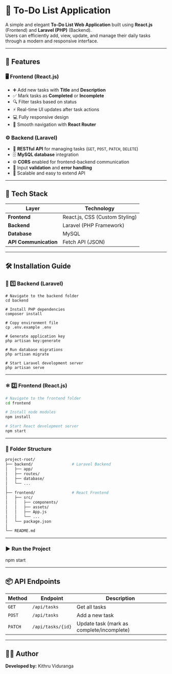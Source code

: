 # 📝 To-Do List Application

A simple and elegant **To-Do List Web Application** built using **React.js** (Frontend) and **Laravel (PHP)** (Backend).  
Users can efficiently add, view, update, and manage their daily tasks through a modern and responsive interface.

---

## 🚀 Features

### 🖥️ Frontend (React.js)
- ➕ Add new tasks with **Title** and **Description**  
- ✅ Mark tasks as **Completed** or **Incomplete**  
- 🔍 Filter tasks based on status  
- ⚡ Real-time UI updates after task actions  
- 💻 Fully responsive design  
- 🧭 Smooth navigation with **React Router**

### ⚙️ Backend (Laravel)
- 🧱 **RESTful API** for managing tasks (`GET`, `POST`, `PATCH`, `DELETE`)  
- 🗄️ **MySQL database** integration  
- 🌐 **CORS** enabled for frontend-backend communication  
- 🔐 Input **validation** and **error handling**  
- 🚀 Scalable and easy to extend API

---

## 🧩 Tech Stack

| Layer | Technology |
|--------|-------------|
| **Frontend** | React.js, CSS (Custom Styling) |
| **Backend** | Laravel (PHP Framework) |
| **Database** | MySQL |
| **API Communication** | Fetch API (JSON) |

---

## 🛠️ Installation Guide

### 🧮 1️⃣ Backend (Laravel)
```
# Navigate to the backend folder
cd backend

# Install PHP dependencies
composer install

# Copy environment file
cp .env.example .env

# Generate application key
php artisan key:generate

# Run database migrations
php artisan migrate

# Start Laravel development server
php artisan serve
```
---

###  ⚛️ 2️⃣ Frontend (React.js)
```bash
# Navigate to the frontend folder
cd frontend

# Install node modules
npm install

# Start React development server
npm start
```
---

### 📁 Folder Structure

```bash
project-root/
├── backend/                 # Laravel Backend
│   ├── app/
│   ├── routes/
│   ├── database/
│   └── ...
│
├── frontend/                # React Frontend
│   ├── src/
│   │   ├── components/
│   │   ├── assets/
│   │   ├── App.js
│   │   └── ...
│   └── package.json
│
└── README.md
```
---

### ▶️ Run the Project

npm start

---

## 📦 API Endpoints

| **Method** | **Endpoint** | **Description** |
|-------------|--------------|-----------------|
| `GET` | `/api/tasks` | Get all tasks |
| `POST` | `/api/tasks` | Add a new task |
| `PATCH` | `/api/tasks/{id}` | Update task (mark as complete/incomplete) |

---

## 👨‍💻 Author

**Developed by:** Kithru Viduranga  
